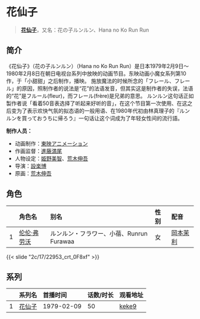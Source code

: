 # 花仙子


> <u>**[花仙子](https://bgm.tv/subject/11683)**</u>，又名：花の子ルンルン、Hana no Ko Run Run

## 简介

《花仙子》（花の子ルンルン）（Hana no Ko Run Run）是日本1979年2月9日～1980年2月8日在朝日电视台系列中放映的动画节目。东映动画小魔女系列第10作，于「小甜甜」之后制作，播映。
施放魔法的时候所念的「フレール、フレール」的原因，照制作者的说法是“花”的法语发音，但其实这是制作者的失误，法语的“花”是フルール(fleur)，而フレール(frère)是兄弟的意思。
ルンルン这句话正如製作者说「看着50音表选择了听起来好听的音」，在这个节目第一次使用、在这之后变为了表示欢快气氛的拟态语的一般用语、在1980年代初由林真理子的『ルンルンを買っておうちに帰ろう』一句话让这个词成为了年轻女性间的流行語。

**制作人员：**
- 动画制作：[東映アニメーション](https://bgm.tv/person/3045)
- 作画监督：[進藤満尾](https://bgm.tv/person/2787)
- 人物设定：[姫野美智](https://bgm.tv/person/555)、[荒木伸吾](https://bgm.tv/person/556)
- 导演：[設楽博](https://bgm.tv/person/1898)
- 原画：[荒木伸吾](https://bgm.tv/person/556)

## 角色

|     |   角色名   |   别名  | 性别 |  配音  |
|:--- |:------  |:----      |:---  |:--   |
| 1 | [伦伦·弗劳沃](https://bgm.tv/character/22953) | ルンルン・フラワー、小蓓、Runrun Furawaa | 女 | [岡本茉利](https://bgm.tv/person/13593) |

{{< slide "2c/17/22953_crt_0F8xf" >}}

## 系列

|     | 系列名 | 首播时间       | 话数/时长 | 观看地址                                                    |
| :-- | :-- | :--------- | :---- | :------------------------------------------------------ |
| 1   |[花仙子](https://bgm.tv/subject/11683)| 1979-02-09 | 50    | [keke9](https://www.keke9.app/play/53275-12-79625.html) |




